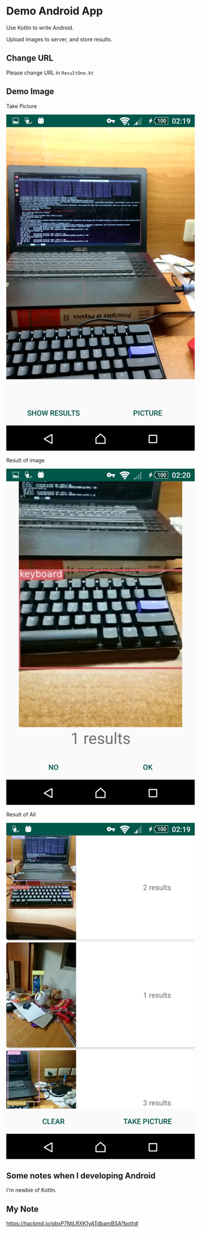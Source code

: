 # Demo Android App

Use Kotlin to write Android.

Upload images to server, and store results.

## Change URL
Please change URL in `ResultOne.kt`

## Demo Image

Take Picture

![](https://raw.githubusercontent.com/linnil1/AndroidUploadApp/master/demoImage/Android2.png)

Result of image

![](https://raw.githubusercontent.com/linnil1/AndroidUploadApp/master/demoImage/Android3.png)

Result of All

![](https://raw.githubusercontent.com/linnil1/AndroidUploadApp/master/demoImage/Android1.png)


## Some notes when I developing Android
I'm newbie of Kotlin.

## My Note
https://hackmd.io/gbxP7NtLRXK1yATdbamBSA?both#
